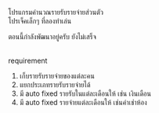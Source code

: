 โปรแกรมคำนวณรายรับรายจ่ายส่วนตัว<br/>
โปรเจ็คเล็กๆ ที่ลองทำเล่น<br/>

ตอนนี้กำลังพัฒนาอยู่ครับ ยังไม่เสร็จ<br/><br/>


requirement<br/>
1. เก็บรายรับรายจ่ายของแต่ละคน<br/>
2. แยกประเภทรายรับรายจ่ายได้<br/>
3. มี auto fixed รายรับในแต่ละเดือนให้  เช่น เงินเดือน<br/>
4. มี auto fixed รายจ่ายแต่ละเดือนให้ เช่นค่าเช่าห้อง
